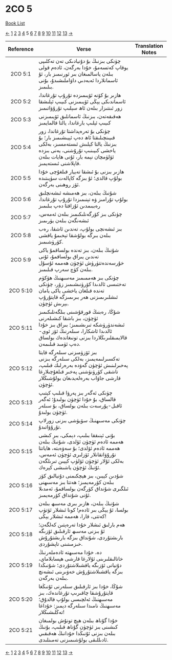 # 2CO 5
[Book List](../README.md)

[<-](./chapter_4.md) [1](./chapter_1.md) [2](./chapter_2.md) [3](./chapter_3.md) [4](./chapter_4.md) 5 [6](./chapter_6.md) [7](./chapter_7.md) [8](./chapter_8.md) [9](./chapter_9.md) [10](./chapter_10.md) [11](./chapter_11.md) [12](./chapter_12.md) [13](./chapter_13.md) [->](./chapter_6.md)

| Reference | Verse | Translation Notes |
|:---------:|-------|-------------------|
|2CO 5:1|چۈنكى بىزنىڭ بۇ دۇنيادىكى تەن تەكلىپى يوقاپ كەتسەمۇ، خۇدا بەرگەن، ئادەم قولى بىلەن ياسالمىغان بىر ئورنىمىز بار، ئۇ ئاسمانلاردا ئەبەدىي داۋاملىشىدۇ، بۇنى بىلىمىز.||
|2CO 5:2|ھازىر بۇ كۆنە ئۆيىمىزدە تۇرۇپ تۇرغاندا، ئاسماندىكى يېڭى ئۆيىمىزنى كىيىپ ئېلىشقا زور ئىنتىزار بىلەن ئاھ سېلىپ تۇرۇۋاتىمىز||
|2CO 5:3|ھەقىقەتەن، بىزنىڭ ئاسمانلىق ئۆيىمىزنى كىيىپ ئېلىپ بارغاندا، يالتا قالمايمىز||
|2CO 5:4|چۈنكى بۇ تەرەپداشتا تۇرغاندا، زور قىيىنچىلىقتا ئاھ دەپ ئېيىشىمىز بار؛ بۇ بىزنىڭ يالتا كېلىش ئىستەمسىز، بەلكى ياخشى كىيىنىپ تۇرۇشنى، يەنى بىزدە ئۆلۈمچان نېمە بار، ئۇنى ھايات بىلەن قاپلاشنى ئىستەيمىز.||
|2CO 5:5|ھازىر بىزنى بۇ ئىشقا تەييار قىلغۇچى خۇدا بولۇپ قالدى؛ ئۇ بىزگە كاپالەت سۈپىتىدە ئۆز روھىنى بەرگەن.||
|2CO 5:6|شۇنىڭ بىلەن، بىز ھەمىشە ئىشەنچلىق بولۇپ تۇرامىز ۋە تېنىمىزدا تۇرۇپ تۇرغاندا، رەببىمدىن ئۇزاقتا دەپ بىلىمىز||
|2CO 5:7|چۈنكى بىز كۆرگەنلىكىمىز بىلەن ئەمەس، ئىشەنگەن بىلەن يۈرىمىز||
|2CO 5:8|بىز ئىشەنچى بولۇپ، تەندىن ئاشقا، رەب بىلەن بىرگە بولۇشقا تېخىمۇ ياقشى كۆرۈشىمىز.||
|2CO 5:9|شۇنىڭ بىلەن، بىز تەندە بولساقمۇ ياكى تەندىن يىراق بولساقمۇ، ئۇنى خۇرسەندەتتۈرۈش ئۈچۈن ھەممە ئۇسۇل بىلەن كۈچ سەرپ قىلىمىز.||
|2CO 5:10|چۈنكى بىز ھەممىمىز مەسىھنىڭ ھۆكۈم تەختىسى ئالدىدا كۆرۈنىشىمىز زۆر، چۈنكى تەندە قىلغان ياخشى ياكى يامان ئىشلىرىمىزنى ھەر بىرىمىزگە قايتۇرۇپ بېرىش ئۈچۈن.||
|2CO 5:11|شۇڭا، رەبنىڭ قورقۇشىنى بىلگەنلىكىمىز ئۈچۈن، بىز باشقا كىشىلەرنى ئىشەندۈرۈشكە تىرىشىمىز؛ بىراق بىز خۇدا ئالدىدا ئاشكارا، سىلەرنىڭ ئۆز ئوي-قالايمىقلىرىڭلاردا بىزنى تونىغاندەك بولساق دەپ ئۈمىد قىلىمەن.||
|2CO 5:12|بىز ئۆزۈمىزنى سىلەرگە قايتا تەكسىرلىمەيمىز، بەلكى سىلەرگە بىزنى پەخىرلىنىش ئۈچۈن گەۋدە بەرەرلىك قىلىپ، تاشقى كۆرۈنۈشنى پەخىر قىلغۇچىلارغا قارشى جاۋاب بەرەلەيدىغان بولۇشىڭلار ئۈچۈن.||
|2CO 5:13|چۈنكى ئەگەر بىز پەرۋا قىلىپ كېتىپ قالساق، بۇ خۇدا ئۈچۈن بولىدۇ؛ ئەگەر ئاقىل-پۇرسەت بىلەن بولساق، بۇ سىلەر ئۈچۈن بولىدۇ.||
|2CO 5:14|چۈنكى مەسىھنىڭ سۆيۈشى بىزنى زورلاپ تۇرۇۋاتىدۇ.||
|2CO 5:15|بۇنى ئېنىققا بىلىپ، دېمكى، بىر كىشى ھەممە ئادەم ئۈچۈن ئۆلدى، شۇنىڭ بىلەن ھەممە ئادەم ئۆلدى؛ بۇ سەۋەبتە، ھاياتتا تۇرۇۋاتقانلار ئۆزلىرى ئۈچۈن ئەمەس، بەلكى ئۇلار ئۈچۈن ئۆلۈپ كېيىن تىرىلگەن ئۇنىڭ ئۈچۈن ياشىشى كېرەك.||
|2CO 5:16|شۇدىن كېيىن، بىز ھېچكىمنى دۇنيالىق كۆز بىلەن كۆرمەيمىز؛ ھەتتا بىز مەسىھنى ئىلگىرى شۇنداق كۆرگەن بولساقمۇ، ئەمدىلا ئۇنى شۇنداق كۆرمەيمىز.||
|2CO 5:17|شۇنىڭ بىلەن، ھازىر بىرى مەسىھ بىلەن بولسا، ئۇ يېڭى بىر ئادەم! كونا ئىشلار ئۆتۈپ كەتتى، قارا، ھەممە ئىشلار يېڭى!||
|2CO 5:18|ھەم بارلىق ئىشلار خۇدا تەرەپتىن كەلگەن؛ ئۇ بىزنى مەسىھ ئارقىلىق ئۆزىگە بارىشتۇردى، شۇنداق بىزگە بارىشتۇرۇش خىزمىتىنى تاپشۇردى.||
|2CO 5:19|دە، خۇدا مەسىھتە ئادەملەرنىڭ خاتالىقلىرىنى ئۇلارغا قارشى ھېسابلاماي، دۇنيانى ئۆزىگە ياقشىلاشتۇردى؛ شۇنىڭدا بىزگە ياقشىلاشتۇرۇش خەۋىرىنى ئىشەنچ بىلەن بەرگەن.||
|2CO 5:20|شۇڭا، خۇدا بىز ئارقىلىق سىلەرنى ئۇنىڭغا قايتۇرۇشقا چاقىرىپ تۇرغاندەك، بىز مەسىھنىڭ ئەلچىسى بولۇپ قالدۇق؛ مەسىھنىڭ نامىدا سىلەرگە دېمىز: خۇداغا تەڭلىشىڭلار!||
|2CO 5:21|خۇدا گۇناھ بىلەن ھېچ تونۇش بولمىغان كىشىنى بىز ئۈچۈن گۇناھ قىلىپ، بۇنىڭ بىلەن بىزنى ئۇنىڭدا خۇدانىڭ ھەقىقىي ئادىللىقى بولۇشىمىزنى تەمىنلىدى.||


[<-](./chapter_4.md) [1](./chapter_1.md) [2](./chapter_2.md) [3](./chapter_3.md) [4](./chapter_4.md) 5 [6](./chapter_6.md) [7](./chapter_7.md) [8](./chapter_8.md) [9](./chapter_9.md) [10](./chapter_10.md) [11](./chapter_11.md) [12](./chapter_12.md) [13](./chapter_13.md) [->](./chapter_6.md)